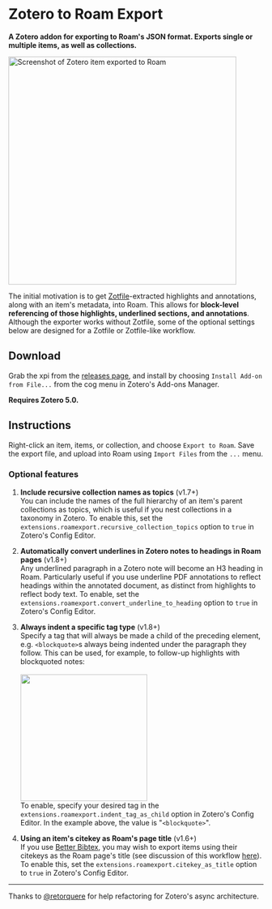 # Zotero to Roam Export
**A Zotero addon for exporting to Roam's JSON format. Exports single or multiple items, as well as collections.**

<img src="https://user-images.githubusercontent.com/912688/84125772-f691e800-aa34-11ea-8729-a75b41e3dd08.png" alt="Screenshot of Zotero item exported to Roam" width="450" />

The initial motivation is to get [Zotfile](https://zotfile.com)-extracted highlights and annotations, along with an item's metadata, into Roam. This allows for **block-level referencing of those highlights, underlined sections, and annotations**. Although the exporter works without Zotfile, some of the optional settings below are designed for a Zotfile or Zotfile-like workflow.

## Download

Grab the xpi from the [releases page](https://github.com/melat0nin/zotero-roam-export/releases), and install by choosing `Install Add-on from File...` from the cog menu in Zotero's Add-ons Manager.

**Requires Zotero 5.0.**

## Instructions

Right-click an item, items, or collection, and choose `Export to Roam`. Save the export file, and upload into Roam using `Import Files` from the `...` menu.

### Optional features

1. **Include recursive collection names as topics** (v1.7+)<br/>
   You can include the names of the full hierarchy of an item's parent collections as topics, which is useful if you nest collections in a taxonomy in Zotero. To enable this, set the `extensions.roamexport.recursive_collection_topics` option to `true` in Zotero's Config Editor.
   
2. **Automatically convert underlines in Zotero notes to headings in Roam pages** (v1.8+)<br/>
   Any underlined paragraph in a Zotero note will become an H3 heading in Roam. Particularly useful if you use underline PDF annotations to reflect headings within the annotated document, as distinct from highlights to reflect body text. To enable, set the `extensions.roamexport.convert_underline_to_heading` option to `true` in Zotero's Config Editor.
   
3. **Always indent a specific tag type** (v1.8+)<br/>
   Specify a tag that will always be made a child of the preceding element, e.g. `<blockquote>`s always being indented under the paragraph they follow. This can be used, for example, to follow-up highlights with blockquoted notes:<br/><br/><img src="https://user-images.githubusercontent.com/912688/85718009-fdcc1d80-b6e5-11ea-9647-a26921e39589.png" width="250"/><br/>To enable, specify your desired tag in the `extensions.roamexport.indent_tag_as_child` option in Zotero's Config Editor. In the example above, the value is "`<blockquote>`".

2. **Using an item's citekey as Roam's page title** (v1.6+)<br/>
   If you use [Better Bibtex](https://retorque.re/zotero-better-bibtex/), you may wish to export items using their citekeys as the Roam page's title (see discussion of this workflow [here](https://github.com/melat0nin/zotero-roam-export/issues/7)). To enable this, set the `extensions.roamexport.citekey_as_title` option to `true` in Zotero's Config Editor.

---

Thanks to [@retorquere](https://github.com/retorquere/) for help refactoring for Zotero's async architecture.
